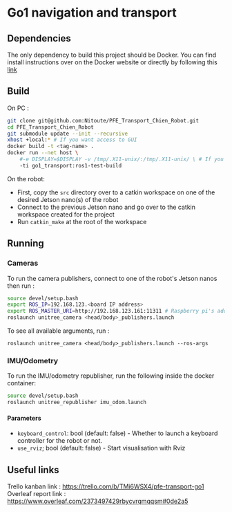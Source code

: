 # Go1 navigation and transport

## Dependencies
The only dependency to build this project should be Docker.
You can find install instructions over on the Docker website or directly by following this [link](https://docs.docker.com/engine/install/)

## Build
On PC :
```bash
git clone git@github.com:Nitoute/PFE_Transport_Chien_Robot.git
cd PFE_Transport_Chien_Robot
git submodule update --init --recursive
xhost +local:* # If you want access to GUI
docker build -t <tag-name> .
docker run --net host \
    #-e DISPLAY=$DISPLAY -v /tmp/.X11-unix/:/tmp/.X11-unix/ \ # If you want acces to GUI 
    -ti go1_transport:ros1-test-build
```
On the robot:
- First, copy the <code>src</code> directory over to a catkin workspace on one of the desired Jetson nano(s) of the robot
- Connect to the previous Jetson nano and go over to the catkin workspace created for the project
- Run <code>catkin_make</code> at the root of the workspace

## Running
### Cameras
To run the camera publishers, connect to one of the robot's Jetson nanos then run :

```bash
source devel/setup.bash
export ROS_IP=192.168.123.<board IP address>
export ROS_MASTER_URI=http://192.168.123.161:11311 # Raspberry pi's address
roslaunch unitree_camera <head/body>_publishers.launch 
```

To see all available arguments, run :

`roslaunch unitree_camera <head/body>_publishers.launch --ros-args`

### IMU/Odometry
To run the IMU/odometry republisher, run the following inside the docker container:

```bash
source devel/setup.bash
roslaunch unitree_republisher imu_odom.launch
```

#### Parameters
- `keyboard_control`: bool (default: false) - Whether to launch a keyboard controller for the robot or not.
- `use_rviz`; bool (default: false) - Start visualisation with Rviz


## Useful links
Trello kanban link : https://trello.com/b/TMi6WSX4/pfe-transport-go1
Overleaf report link : https://www.overleaf.com/2373497429rbycvrqmqqsm#0de2a5
